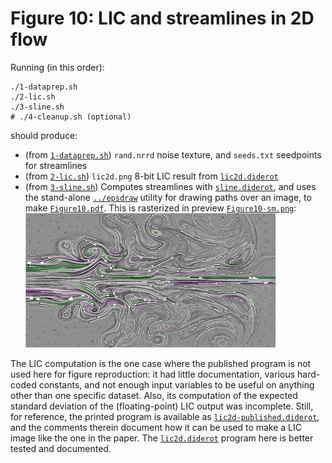 # Figure 10: LIC and streamlines in 2D flow

Running (in this order):

	./1-dataprep.sh
	./2-lic.sh
	./3-sline.sh
	# ./4-cleanup.sh (optional)

should produce:

* (from [`1-dataprep.sh`](1-dataprep.sh)) `rand.nrrd` noise texture, and `seeds.txt` seedpoints for streamlines
* (from [`2-lic.sh`](2-lic.sh)) `lic2d.png` 8-bit LIC result from [`lic2d.diderot`](lic2d.diderot)
* (from [`3-sline.sh`](3-sline.sh)) Computes streamlines with [`sline.diderot`](sline.diderot), and uses
the stand-alone [`../epsdraw`](../epsdraw.c) utility for drawing paths over an image, to
make [`Figure10.pdf`](ref/Figure10.pdf). This is rasterized in preview [`Figure10-sm.png`](ref/Figure10-sm.png):  
![](ref/Figure10-sm.png "Figure 10 image")

The LIC computation is the one case where the published program is not
used here for figure reproduction: it had little documentation,
various hard-coded constants, and not enough input variables to be
useful on anything other than one specific dataset.  Also, its
computation of the expected standard deviation of the (floating-point) LIC output was
incomplete. Still, for reference, the printed program is available as
[`lic2d-published.diderot`](lic2d-published.diderot), and the comments therein document
how it can be used to make a LIC image like the one in the paper.  The
[`lic2d.diderot`](lic2d.diderot) program here is better tested and
documented.
